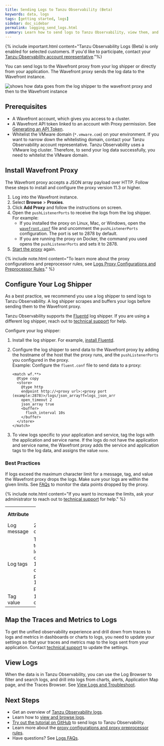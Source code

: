```yaml
---
title: Sending Logs to Tanzu Observability (Beta)
keywords: data, logs
tags: [getting started, logs]
sidebar: doc_sidebar
permalink: logging_send_logs.html
summary: Learn how to send logs to Tanzu Observability, view them, and make decisions from the logs data.
---
```


{% include important.html content="Tanzu Observability Logs (Beta) is only enabled for selected customers. If you'd like to participate, contact your [Tanzu Observability account representative](wavefront_support_feedback.html#support)."%}

You can send logs to the Wavefront proxy from your log shipper or directly from your application. The Wavefront proxy sends the log data to the Wavefront instance. 

![shows how data goes from the log shipper to the wavefront proxy and then to the Wavefront instance](images/logging_send_logs.png)

## Prerequisites

* A Wavefront account, which gives you access to a cluster. 
  <!--If you don’t have a cluster, [sign up for a free trial](https://tanzu.vmware.com/observability-trial).-->
* A Wavefront API token linked to an account with Proxy permission. See [Generating an API Token](wavefront_api.html#generating-an-api-token).
* Whitelist the VMware domain (`*.vmware.com`) on your environment. If you want to narrow down the whitelisting domain, contact your Tanzu Observability account representative.
  Tanzu Observability uses a VMware log cluster. Therefore, to send your log data successfully, you need to whitelist the VMware domain.

## Install Wavefront Proxy 

The Wavefront proxy accepts a JSON array payload over HTTP. Follow these steps to install and configure the proxy version 11.3 or higher.
1. Log into the Wavefront instance. 
1. Select **Browse** > **Proxies**. 
1. Click **Add Proxy** and follow the instructions on screen. 
1. Open the `pushListenerPorts` to receive the logs from the log shipper.
    <br/>For example:
    * If you installed the proxy on Linux, Mac, or Windows, open the [`wavefront.conf`](proxies_configuring.html#proxy-file-paths) file and uncomment the `pushListenerPorts` configuration. The port is set to 2878 by default.
    * If you are running the proxy on Docker, the command you used opens the `pushListenerPorts` and sets it to 2878.
1. [Start the proxy](proxies_installing.html#start-and-stop-a-proxy) again.

{% include note.html content="To learn more about the proxy configurations and preprocessor rules, see [Logs Proxy Configurations and Preprocessor Rules](logging_proxy_configurations.html)." %}

<!--
### Proxy Recommendations for Logs

When sending logs to the proxy we recommend the following:

* A standalone proxy cluster that only receives logs payloads.
* 2 CPUs
* 4 GB memory
* 2 instances of the proxy working behind a load balancer
* Add the following configurations:
    Example: 
    ```
      - name: JAVA_HEAP_USAGE
        value: 2G
      
      - name: JVM_USE_CONTAINER_OPTS
        value: "false"
    ```

-->

## Configure Your Log Shipper

As a best practice, we recommend you use a log shipper to send logs to Tanzu Observability. A log shipper scrapes and buffers your logs before sending them to the Wavefront proxy. 

Tanzu Observability supports the [Fluentd](https://docs.fluentd.org/) log shipper. If you are using a different log shipper, reach out to [technical support](https://docs.wavefront.com/wavefront_support_feedback.html#support) for help. 


Configure your log shipper:
  1. Install the log shipper. For example, [install Fluentd](https://docs.fluentd.org/installation).
  
  1. Configure the log shipper to send data to the Wavefront proxy by adding the hostname of the host that the proxy runs, and the `pushListenerPorts` you configured in the proxy.
  <br/>Example: Configure the `fluent.conf` file to send data to a proxy:
     
      ```
      <match wf.**>
        @type copy
        <store>
          @type http
          endpoint http://<proxy url>:<proxy port (example:2878)>/logs/json_array?f=logs_json_arr
          open_timeout 2
          json_array true
          <buffer>
            flush_interval 10s
          </buffer>
        </store>
      </match>
      ```
  1. To view logs specific to your application and service, tag the logs with the application and service name. If the logs do not have the application and service name, the Wavefront proxy adds the service and application tags to the log data, and assigns the value `none`. 
  
### Best Practices

If logs exceed the maximum character limit for a message, tag, and value the Wavefront proxy drops the logs. Make sure your logs are within the given limits. See [FAQs](logging_faq.html#how-do-i-track-data-blocked-by-the-wavefront-proxy) to monitor the data points dropped by the proxy.

{% include note.html content="If you want to increase the limits, ask your administrator to reach out to [technical support](https://docs.wavefront.com/wavefront_support_feedback.html#support) for help." %}

<table style="width: 100;">
  <tr>
    <th width="20%">
      Attribute
    </th>
    <th width="80%">
      Default Limit
    </th>
  </tr>
  <tr>
    <td>
      Log message
    </td>
    <td>
      20,000 characters
    </td>
  </tr>
  <tr>
    <td>
      Log tags
    </td>
    <td>
      Tags need to be of low cardinality. <br/>
      128 characters per tag.<br/>
      100 tags per log.
    </td>
  </tr>
  <tr>
    <td>
      Tag value
    </td>
    <td>
      128 characters
    </td>
  </tr>
</table>

## Map the Traces and Metrics to Logs

To get the unified observability experience and drill down from traces to logs and metrics in dashboards or charts to logs, you need to update your settings so that your traces and metrics map to the logs sent from your application. Contact [technical support](wavefront_support_feedback.html#support) to update the settings.

## View Logs 

When the data is in Tanzu Observability, you can use the Log Browser to filter and search logs, and drill into logs from charts, alerts, Application Map page, and the Traces Browser. See [View Logs and Troubleshoot](logging_overview.html#view-logs-and-troubleshoot).

## Next Steps

* Get an overview of [Tanzu Observability logs](logging_overview.html).
* Learn how to [view and browse logs](logging_log_browser.html).
* [Try out the tutorial on GitHub](https://github.com/wavefrontHQ/demo-app) to send logs to Tanzu Observability.
* Learn more about the [proxy configurations and proxy preprocessor rules](logging_proxy_configurations.html).
* Have questions? See [Logs FAQs](logging_faq.html).
